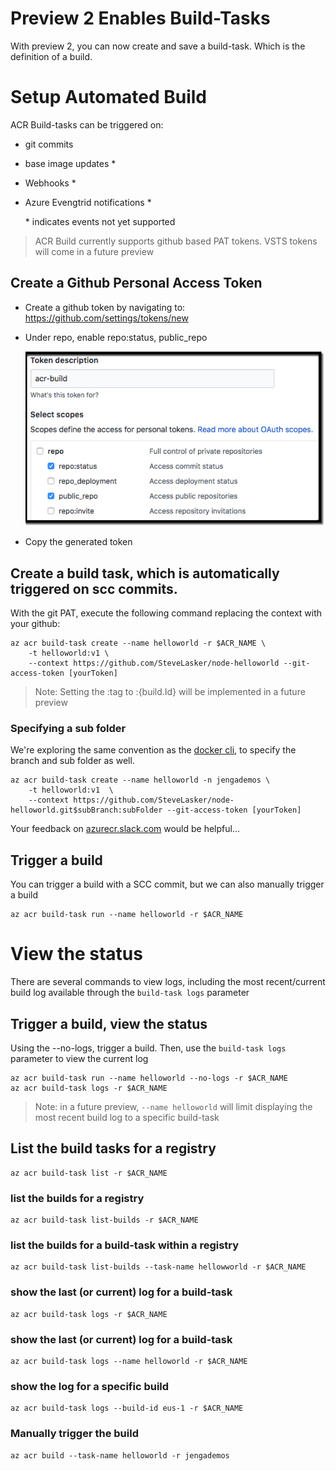 # Preview 2 Enables Build-Tasks
With preview 2, you can now create and save a build-task. Which is the definition of a build.

# Setup Automated Build

ACR Build-tasks can be triggered on:
- git commits
- base image updates *
- Webhooks *
- Azure Evengtrid notifications *

    \* indicates events not yet supported

> ACR Build currently supports github based PAT tokens. VSTS tokens will come in a future preview

## Create a Github Personal Access Token
- Create a github token by navigating to: 
    https://github.com/settings/tokens/new
- Under repo, enable repo:status, public_repo

    ![](./media/CreateGithubToken.png)

- Copy the generated token

## Create a build task, which is automatically triggered on scc commits. 

With the git PAT, execute the following command replacing the context with your github:

```
az acr build-task create --name helloworld -r $ACR_NAME \
    -t helloworld:v1 \
    --context https://github.com/SteveLasker/node-helloworld --git-access-token [yourToken]
```

> Note: Setting the :tag to :{build.Id} will be implemented in a future preview

### Specifying a sub folder

We're exploring the same convention as the [docker cli](https://docs.docker.com/engine/reference/commandline/build/#git-repositories), to specify the branch and sub folder as well.

```
az acr build-task create --name helloworld -n jengademos \
    -t helloworld:v1  \
    --context https://github.com/SteveLasker/node-helloworld.git$subBranch:subFolder --git-access-token [yourToken]
```
Your feedback on [azurecr.slack.com](https://azurecr.slack.com) would be helpful...

## Trigger a build

You can trigger a build with a SCC commit, but we can also manually trigger a build
```
az acr build-task run --name helloworld -r $ACR_NAME
```

# View the status
There are several commands to view logs, including the most recent/current build log available through the `build-task logs` parameter

## Trigger a build, view the status
Using the --no-logs, trigger a build. Then, use the `build-task logs` parameter to view the current log
```
az acr build-task run --name helloworld --no-logs -r $ACR_NAME 
az acr build-task logs -r $ACR_NAME
```

> Note: in a future preview, `--name helloworld` will limit displaying the most recent build log to a specific build-task

## List the build tasks for a registry
```
az acr build-task list -r $ACR_NAME
```

### list the builds for a registry
```
az acr build-task list-builds -r $ACR_NAME
```

### list the builds for a build-task within a registry
```
az acr build-task list-builds --task-name hellowworld -r $ACR_NAME
```

### show the last (or current) log for a build-task
```
az acr build-task logs -r $ACR_NAME
```

### show the last (or current) log for a build-task
```
az acr build-task logs --name helloworld -r $ACR_NAME
```

### show the log for a specific build
```
az acr build-task logs --build-id eus-1 -r $ACR_NAME
```

### Manually trigger the build

```
az acr build --task-name helloworld -r jengademos
```


